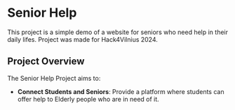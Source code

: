 # Senior Help

This project is a simple demo of a website for seniors who need help in their daily lifes. Project was made for Hack4Vilnius 2024.

## Project Overview

The Senior Help Project aims to:
- **Connect Students and Seniors**: Provide a platform where students can offer help to Elderly people who are in need of it.
